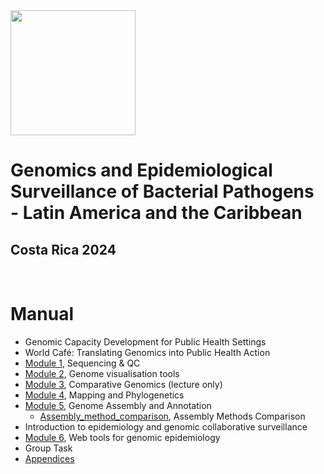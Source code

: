 <img src="https://coursesandconferences.wellcomeconnectingscience.org/wp-content/themes/wcc_courses_and_conferences/dist/assets/svg/logo.svg" width="200" height="200">

# Genomics and Epidemiological Surveillance of Bacterial Pathogens - Latin America and the Caribbean
## Costa Rica 2024

<br>

# Manual

- Genomic Capacity Development for Public Health Settings 
- World Café: Translating Genomics into Public Health Action
- [Module 1](), Sequencing & QC 
- [Module 2](https://github.com/WCSCourses/GenEpiLAC2024/blob/main/Manuals/Genome_visualisation_tools/Genome_visualisation_tools.md), Genome visualisation tools
- [Module 3](https://github.com/WCSCourses/GenEpiLAC2024/blob/main/Manuals/Comparative_genomics_module/Comparative_genomics.md), Comparative Genomics (lecture only)
- [Module 4](https://github.com/WCSCourses/GenEpiLAC2024/blob/main/Manuals/Mapping_and_Phylogenetics/Mapping+Phylo.md), Mapping and Phylogenetics
- [Module 5](https://github.com/WCSCourses/GenEpiLAC2024/blob/main/Manuals/Genome_Assembly_Annotation/Assembly_analysis.md), Genome Assembly and Annotation
  - [Assembly_method_comparison](https://github.com/WCSCourses/GenEpiLAC2024/blob/main/Manuals/Assembly_method_comparison/Assembly_method_comparison.md), Assembly Methods Comparison
- Introduction to epidemiology and genomic collaborative surveillance 
- [Module 6](), Web tools for genomic epidemiology
- Group Task
- [Appendices]()
